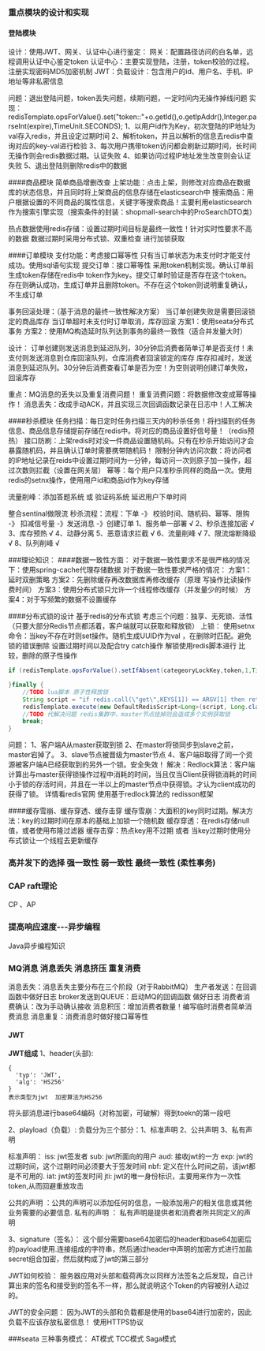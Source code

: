 ### 重点模块的设计和实现


#### 登陆模块
设计：使用JWT、网关、认证中心进行鉴定：
网关：配置路径访问的白名单，远程调用认证中心鉴定token
认证中心：主要实现登陆，注册，token校验的过程。注册实现密码MD5加密机制
JWT：负载设计：包含用户的id、用户名、手机、IP地址等非私密信息

问题：退出登陆问题，token丢失问题，续期问题，一定时间内无操作掉线问题
实现：
 redisTemplate.opsForValue().set("token::"+o.getId(),o.getIpAddr(),Integer.parseInt(expire),TimeUnit.SECONDS);
1、以用户id作为Key，初次登陆的IP地址为val存入redis，并且设定过期时间
2、解析token，并且以解析的信息去redis中查询对应的key-val进行检验
3、每次用户携带token访问都会刷新过期时间，长时间无操作则会redis数据过期。认证失败
4、如果访问过程IP地址发生改变则会认证失败
5、退出登陆则删除redis中的数据

####商品模块
简单商品增删改查
上架功能：点击上架，则修改对应商品在数据库的状态信息，并且同时将上架商品的信息存储在elasticsearch中
搜索商品：用户根据设置的不同商品的属性信息，关键字等搜索商品！主要利用elasticsearch作为搜索引擎实现（搜索条件的封装：shopmall-search中的ProSearchDTO类）

热点数据使用redis存储：设置过期时间目标是最终一致性！针对实时性要求不高的数据
数据过期时采用分布式锁、双重检查 进行加锁获取

####订单模块
支付功能：考虑接口幂等性 只有当订单状态为未支付时才能支付成功。使用sql语句实现
提交订单：接口幂等性 采用token机制实现。确认订单前生成token存储在redis中 token作为key。提交订单时验证是否存在这个token。存在则确认成功，生成订单并且删除token。不存在这个token则说明重复确认，不生成订单

事务回滚处理：（基于消息的最终一致性解决方案）
当订单创建失败是需要回滚锁定的商品库存
当订单超时未支付时订单取消，库存回滚
方案1：使用seata分布式事务
方案2：使用MQ构造延时队列达到事务的最终一致性（适合并发量大时）

设计：
订单创建则发送消息到延迟队列，30分钟后消费者简单订单是否支付！未支付则发送消息到仓库回滚队列，仓库消费者回滚锁定的库存
库存扣减时，发送消息到延迟队列。30分钟后消费查看订单是否为空！为空则说明创建订单失败，回滚库存

重点：MQ消息的丢失以及重复消费问题！
重复消费问题：将数据修改变成幂等操作！
消息丢失：改成手动ACK，并且实现三次回调函数记录在日志中！人工解决

####秒杀模块
任务扫描：每日定时任务扫描三天内的秒杀任务！将扫描到的任务信息、商品信息存储提前存储在redis中。将对应的商品设置好信号量！（redis预热）
接口防刷：上架redis时对没一件商品设置随机码。只有在秒杀开始访问才会暴露随机码，并且确认订单时需要携带随机码！
限制分钟内访问次数：将访问者的IP地址记录在reids中设置过期时间为一分钟，每访问一次则原子加一操作，超过次数则拦截（设置在网关层）
幂等：每个用户只准秒杀同样的商品一次。使用redis的setnx操作，使用用户id和商品id作为key存储

流量削峰：添加答题系统 或 验证码系统 延迟用户下单时间

整合sentinal做限流
秒杀流程：流程：下单 -》 校验时间、随机码、幂等、限购 -》 扣减信号量 -》发送消息 -》创建订单
1、服务单一部署            √
2、秒杀连接加密            √
3、库存预热                √
4、动静分离
5、恶意请求拦截             √
6、流量削峰                √
7、限流熔断降级             √
8、队列削峰                √

###理论知识：
####数据一致性方面：
对于数据一致性要求不是很严格的情况下：使用spring-cache代理存储数据
对于数据一致性要求严格的情况：
方案1：延时双删策略
方案2：先删除缓存再改数据库再修改缓存（原理 写操作比读操作费时间）
方案3：使用分布式锁只允许一个线程修改缓存（并发量少的时候）
方案4：对于写频繁的数据不设置缓存

####分布式锁的设计
基于redis的分布式锁  考虑三个问题：独享、无死锁、活性（只要大部分Redis节点都活着，客户端就可以获取和释放锁）
上锁：
使用setnx命令：当key不存在时则set操作。随机生成UUID作为val ，在删除时匹配。避免锁的错误删除 设置过期时间以及配合try catch操作
解锁使用redis脚本进行 比较，删除的原子性操作
~~~java
if (redisTemplate.opsForValue().setIfAbsent(categeoryLockKey,token,1,TimeUnit.MINUTES)){

}finally {
    //TODO lua脚本 原子性释放锁
    String script = "if redis.call(\"get\",KEYS[1]) == ARGV[1] then return redis.call(\"del\",KEYS[1]) else return 0 end";
    redisTemplate.execute(new DefaultRedisScript<Long>(script, Long.class), Arrays.asList(categeoryLockKey), token);
    //TODO 代解决问题 redis集群中，master节点挂掉则会造成多个实例获取锁
    break;
}
~~~
问题：
1、客户端A从master获取到锁
2、在master将锁同步到slave之前，master宕掉了。
3、slave节点被晋级为master节点
4、客户端B取得了同一个资源被客户端A已经获取到的另外一个锁。安全失效！
解决：Redlock算法：客户端计算出与master获得锁操作过程中消耗的时间，当且仅当Client获得锁消耗的时间小于锁的存活时间，并且在一半以上的master节点中获得锁。才认为client成功的获得了锁。
详情看redis官网
使用基于redlock算法的 redisson框架

####缓存雪崩、缓存穿透、缓存击穿
缓存雪崩：大面积的key同时过期。解决方法：key的过期时间在原本的基础上加锁一个随机数
缓存穿透：在redis存储null值，或者使用布隆过滤器
缓存击穿：热点key用不过期 或者 当key过期时使用分布式锁让一个线程去更新缓存

### 高并发下的选择 强一致性 弱一致性 最终一致性 (柔性事务)


### CAP raft理论
CP 、AP

### 提高响应速度---异步编程
Java异步编程知识

### MQ消息 消息丢失 消息挤压 重复消费
消息丢失：消息丢失主要分布在三个阶段（对于RabbitMQ）
        生产者发送：在回调函数中做好日志
        broker发送到QUEUE：启动MQ的回调函数 做好日志
        消费者消费确认：改为手动确认接收
消息积压：增加消费者数量！编写临时消费者简单消费消息
消息重复：消费消息时做好接口幂等性


#### JWT
**JWT组成**
1、header(头部):
~~~text
{
  'typ': 'JWT', 
  'alg': 'HS256'
}
表示类型为jwt  加密算法为HS256
~~~
将头部消息进行base64编码（对称加密，可破解）得到toekn的第一段吧

2、playload（负载）:
负载分为三个部分：1、标准声明 2、公共声明 3、私有声明

标准声明：
iss: jwt签发者
sub: jwt所面向的用户
aud: 接收jwt的一方
exp: jwt的过期时间，这个过期时间必须要大于签发时间
nbf: 定义在什么时间之前，该jwt都是不可用的.
iat: jwt的签发时间
jti: jwt的唯一身份标识，主要用来作为一次性token,从而回避重放攻击

公共的声明 ：公共的声明可以添加任何的信息，一般添加用户的相关信息或其他业务需要的必要信息.
私有的声明 ： 私有声明是提供者和消费者所共同定义的声明

3、signature（签名）：
这个部分需要base64加密后的header和base64加密后的payload使用.连接组成的字符串，然后通过header中声明的加密方式进行加盐secret组合加密，然后就构成了jwt的第三部分

JWT如何校验：
服务器应用对头部和载荷再次以同样方法签名之后发现，自己计算出来的签名和接受到的签名不一样，那么就说明这个Token的内容被别人动过的。

JWT的安全问题：
因为JWT的头部和负载都是使用的base64进行加密的，因此负载不应该存放私密信息！
使用HTTPS协议

###seata
三种事务模式：
AT模式
TCC模式
Saga模式
